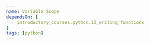 ```yaml
---
name: Variable Scope
dependsOn: [
    introductory_courses.python.13_writing_functions
]
tags: [python]
---
```



